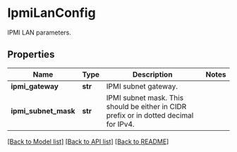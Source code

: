 # IpmiLanConfig

IPMI LAN parameters.

## Properties
Name | Type | Description | Notes
------------ | ------------- | ------------- | -------------
**ipmi_gateway** | **str** | IPMI subnet gateway. | 
**ipmi_subnet_mask** | **str** | IPMI subnet mask. This should be either in CIDR prefix or in dotted decimal for IPv4. | 

[[Back to Model list]](../README.md#documentation-for-models) [[Back to API list]](../README.md#documentation-for-api-endpoints) [[Back to README]](../README.md)


